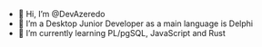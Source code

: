 - 👋 Hi, I’m @DevAzeredo
- 👀 I’m a Desktop Junior Developer as a main language is Delphi
- 🌱 I’m currently learning PL/pgSQL, JavaScript and Rust
